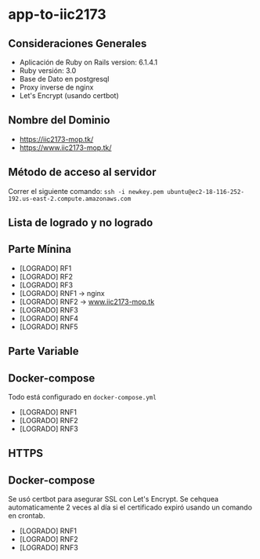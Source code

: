 # app-to-iic2173

## Consideraciones Generales

- Aplicación de Ruby on Rails version: 6.1.4.1
- Ruby versión: 3.0
- Base de Dato en postgresql
- Proxy inverse de nginx
- Let's Encrypt (usando certbot)

## Nombre del Dominio

- https://iic2173-mop.tk/
- https://www.iic2173-mop.tk/

## Método de acceso al servidor

Correr el siguiente comando: `ssh -i newkey.pem ubuntu@ec2-18-116-252-192.us-east-2.compute.amazonaws.com`

## Lista de logrado y no logrado
## Parte Mínina
- [LOGRADO] RF1
- [LOGRADO] RF2
- [LOGRADO] RF3
- [LOGRADO] RNF1 -> nginx
- [LOGRADO] RNF2 -> www.iic2173-mop.tk
- [LOGRADO] RNF3
- [LOGRADO] RNF4
- [LOGRADO] RNF5

## Parte Variable
## Docker-compose

Todo está configurado en ``docker-compose.yml``

- [LOGRADO] RNF1
- [LOGRADO] RNF2
- [LOGRADO] RNF3
## HTTPS
## Docker-compose

Se usó certbot para asegurar SSL con Let's Encrypt. Se cehquea automaticamente 2 veces al día si el certificado expiró usando un comando en crontab.

- [LOGRADO] RNF1
- [LOGRADO] RNF2
- [LOGRADO] RNF3
